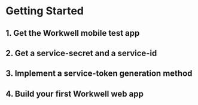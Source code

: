 # Getting Started

## 1. Get the Workwell mobile test app

## 2. Get a service-secret and a service-id

## 3. Implement a service-token generation method

## 4. Build your first Workwell web app
